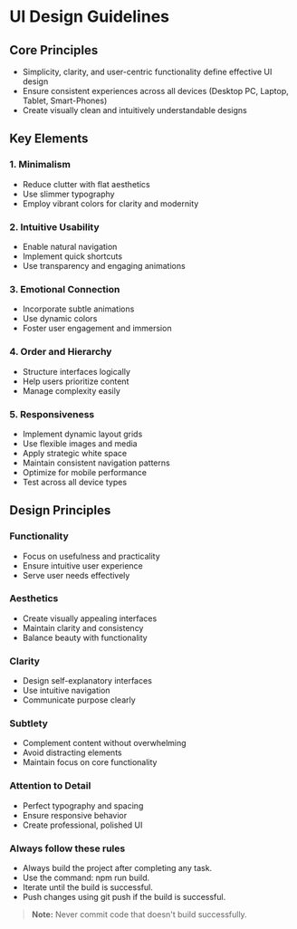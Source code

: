 # UI Design Guidelines

## Core Principles
- Simplicity, clarity, and user-centric functionality define effective UI design
- Ensure consistent experiences across all devices (Desktop PC, Laptop, Tablet, Smart-Phones)
- Create visually clean and intuitively understandable designs

## Key Elements

### 1. Minimalism
- Reduce clutter with flat aesthetics
- Use slimmer typography
- Employ vibrant colors for clarity and modernity

### 2. Intuitive Usability
- Enable natural navigation
- Implement quick shortcuts
- Use transparency and engaging animations

### 3. Emotional Connection
- Incorporate subtle animations
- Use dynamic colors
- Foster user engagement and immersion

### 4. Order and Hierarchy
- Structure interfaces logically
- Help users prioritize content
- Manage complexity easily

### 5. Responsiveness
- Implement dynamic layout grids
- Use flexible images and media
- Apply strategic white space
- Maintain consistent navigation patterns
- Optimize for mobile performance
- Test across all device types

## Design Principles

### Functionality
- Focus on usefulness and practicality
- Ensure intuitive user experience
- Serve user needs effectively

### Aesthetics
- Create visually appealing interfaces
- Maintain clarity and consistency
- Balance beauty with functionality

### Clarity
- Design self-explanatory interfaces
- Use intuitive navigation
- Communicate purpose clearly

### Subtlety
- Complement content without overwhelming
- Avoid distracting elements
- Maintain focus on core functionality

### Attention to Detail
- Perfect typography and spacing
- Ensure responsive behavior
- Create professional, polished UI

### Always follow these rules
- Always build the project after completing any task.
- Use the command: npm run build.
- Iterate until the build is successful.
- Push changes using git push if the build is successful.

> **Note:** Never commit code that doesn't build successfully.